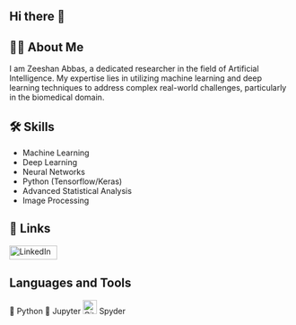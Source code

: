 ## Hi there 👋

## 🧑‍🔬 About Me
I am Zeeshan Abbas, a dedicated researcher in the field of Artificial Intelligence. My expertise lies in utilizing machine learning and deep learning techniques to address complex real-world challenges, particularly in the biomedical domain.

## 🛠️ Skills
- Machine Learning
- Deep Learning
- Neural Networks
- Python (Tensorflow/Keras)
- Advanced Statistical Analysis
- Image Processing

## 🔗 Links
<a href="https://www.linkedin.com/in/zeeshan-abbas-723596205/" target="_blank">
    <img src="https://upload.wikimedia.org/wikipedia/commons/thumb/0/01/LinkedIn_Logo.svg/1280px-LinkedIn_Logo.svg.png" alt="LinkedIn" style="width:85px;height:25px;"/>
</a>

## Languages and Tools
🐍 Python 
📓 Jupyter 
<img src="https://www.i2tutorials.com/wp-content/media/2020/05/HOW-TO-CODE-IN-PYTHON-USING-SPYDER-6i2tutorials.png" alt="Git" style="width:25px;height:25px;"/> Spyder

